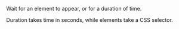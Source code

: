 Wait for an element to appear, or for a duration of time.

Duration takes time in seconds, while elements take a CSS selector.